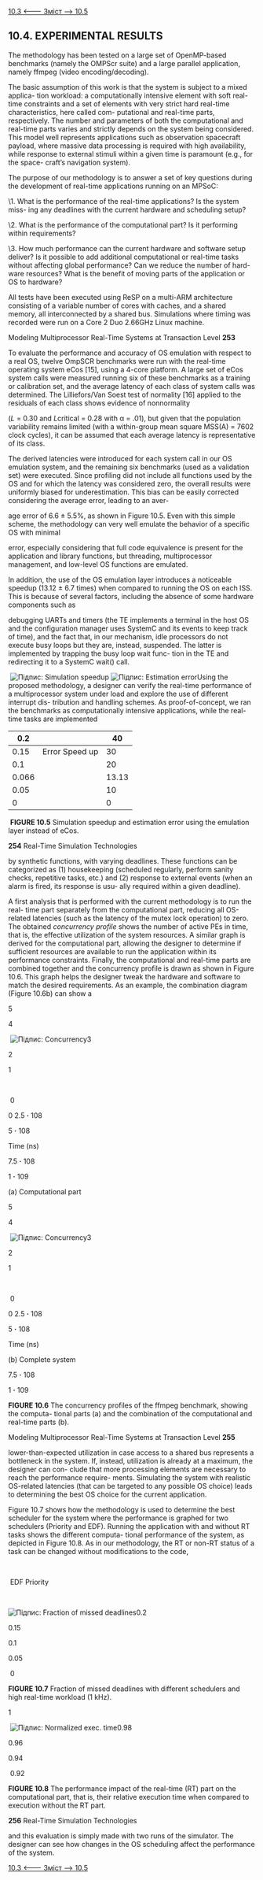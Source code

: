 [10.3 <--- ](10_3.md) [   Зміст   ](README.md) [--> 10.5](10_5.md)

## 10.4. EXPERIMENTAL RESULTS

The methodology has been tested on a large set of OpenMP-based benchmarks (namely the OMPScr suite) and a large parallel application, namely ffmpeg (video encoding/decoding).

The basic assumption of this work is that the system is subject to a mixed applica- tion workload: a computationally intensive element with soft real-time constraints and a set of elements with very strict hard real-time characteristics, here called com- putational and real-time parts, respectively. The number and parameters of both the computational and real-time parts varies and strictly depends on the system being considered. This model well represents applications such as observation spacecraft payload, where massive data processing is required with high availability, while response to external stimuli within a given time is paramount (e.g., for the space- craft’s navigation system).

The purpose of our methodology is to answer a set of key questions during the development of real-time applications running on an MPSoC:

 

\1.   What is the performance of the real-time applications? Is the system miss- ing any deadlines with the current hardware and scheduling setup?

\2.   What is the performance of the computational part? Is it performing within requirements?

\3.   How much performance can the current hardware and software setup deliver? Is it possible to add additional computational or real-time tasks without affecting global performance? Can we reduce the number of hard- ware resources? What is the benefit of moving parts of the application or OS to hardware?

 

All tests have been executed using ReSP on a multi-ARM architecture consisting of a variable number of cores with caches, and a shared memory, all interconnected by a shared bus. Simulations where timing was recorded were run on a Core 2 Duo 2.66GHz Linux machine.



Modeling Multiprocessor Real-Time Systems at Transaction Level          **253**

 

To evaluate the performance and accuracy of OS emulation with respect to a real OS, twelve OmpSCR benchmarks were run with the real-time operating system eCos [15], using a 4-core platform. A large set of eCos system calls were measured running six of these benchmarks as a training or calibration set, and the average latency of each class of system calls was determined. The Lilliefors/Van Soest test of normality [16] applied to the residuals of each class shows evidence of nonnormality

(*L* = 0.30 and *L*critical = 0.28 with α = .01), but given that the population variability remains limited (with a within-group mean square MSS(A) = 7602 clock cycles), it can be assumed that each average latency is representative of its class.

The derived latencies were introduced for each system call in our OS emulation system, and the remaining six benchmarks (used as a validation set) were executed. Since profiling did not include all functions used by the OS and for which the latency was considered zero, the overall results were uniformly biased for underestimation. This bias can be easily corrected considering the average error, leading to an aver-

age error of 6.6 ± 5.5%, as shown in Figure 10.5. Even with this simple scheme, the methodology can very well emulate the behavior of a specific OS with minimal

error, especially considering that full code equivalence is present for the application and library functions, but threading, multiprocessor management, and low-level OS functions are emulated.

In addition, the use of the OS emulation layer introduces a noticeable speedup (13.12 ± 6.7 times) when compared to running the OS on each ISS. This is because of several factors, including the absence of some hardware components such as

debugging UARTs and timers (the TE implements a terminal in the host OS and the configuration manager uses SystemC and its events to keep track of time), and the fact that, in our mechanism, idle processors do not execute busy loops but they are, instead, suspended. The latter is implemented by trapping the busy loop wait func- tion in the TE and redirecting it to a SystemC wait() call.

​                                         ![Підпис: Simulation speedup](file:///C:/Users/OLEKSA~1/AppData/Local/Temp/msohtmlclip1/01/clip_image002.png)     ![Підпис: Estimation error](file:///C:/Users/OLEKSA~1/AppData/Local/Temp/msohtmlclip1/01/clip_image003.png)Using the proposed methodology, a designer can verify the real-time performance of a multiprocessor system under load and explore the use of different interrupt dis- tribution and handling schemes. As proof-of-concept, we ran the benchmarks as computationally intensive applications, while the real-time tasks are implemented

 

| 0.2   |                 | 40    |
| ----- | --------------- | ----- |
| 0.15  | Error  Speed up | 30    |
| 0.1   |                 | 20    |
| 0.066 |                 | 13.13 |
| 0.05  |                 | 10    |
| 0     |                 | 0     |

 

 

​                                                              **FIGURE 10.5** Simulation speedup and estimation error using the emulation layer instead of eCos.



**254**                             Real-Time Simulation Technologies

 

by synthetic functions, with varying deadlines. These functions can be categorized as (1) housekeeping (scheduled regularly, perform sanity checks, repetitive tasks, etc.) and (2) response to external events (when an alarm is fired, its response is usu- ally required within a given deadline).

A first analysis that is performed with the current methodology is to run the real- time part separately from the computational part, reducing all OS-related latencies (such as the latency of the mutex lock operation) to zero. The obtained *concurrency* *profile* shows the number of active PEs in time, that is, the effective utilization of the system resources. A similar graph is derived for the computational part, allowing the designer to determine if sufficient resources are available to run the application within its performance constraints. Finally, the computational and real-time parts are combined together and the concurrency profile is drawn as shown in Figure 10.6. This graph helps the designer tweak the hardware and software to match the desired requirements. As an example, the combination diagram (Figure 10.6b) can show a

 

   5

 

4

 

​     ![Підпис: Concurrency](file:///C:/Users/OLEKSA~1/AppData/Local/Temp/msohtmlclip1/01/clip_image005.png)3

 

2

 



1

 

​     

​        0        



0              2.5 **·** 108







 

5 **·** 108

Time (ns)





 

7.5 **·** 108





 

1 **·** 109



(a)                                            Computational part

   5

 

4

 

​     ![Підпис: Concurrency](file:///C:/Users/OLEKSA~1/AppData/Local/Temp/msohtmlclip1/01/clip_image005.png)3

 

2

 



1

 

​     

​        0        



0              2.5 **·** 108







 

5 **·** 108

Time (ns)

(b) Complete system





 

7.5 **·** 108





 

1 **·** 109



**FIGURE 10.6** The concurrency profiles of the ffmpeg benchmark, showing the computa- tional parts (a) and the combination of the computational and real-time parts (b).



Modeling Multiprocessor Real-Time Systems at Transaction Level          **255**

lower-than-expected utilization in case access to a shared bus represents a bottleneck in the system. If, instead, utilization is already at a maximum, the designer can con- clude that more processing elements are necessary to reach the performance require- ments. Simulating the system with realistic OS-related latencies (that can be targeted to any possible OS choice) leads to determining the best OS choice for the current application.

Figure 10.7 shows how the methodology is used to determine the best scheduler for the system where the performance is graphed for two schedulers (Priority and EDF). Running the application with and without RT tasks shows the different computa- tional performance of the system, as depicted in Figure 10.8. As in our methodology, the RT or non-RT status of a task can be changed without modifications to the code,

​            

​          EDF     Priority          



​    

![Підпис: Fraction of missed deadlines](file:///C:/Users/OLEKSA~1/AppData/Local/Temp/msohtmlclip1/01/clip_image008.png)0.2



0.15

 

0.1

 

0.05

 

​                                0

 

 

**FIGURE 10.7** Fraction of missed deadlines with different schedulers and high real-time workload (1 kHz).

 

 

   1

 

​     ![Підпис: Normalized exec. time](file:///C:/Users/OLEKSA~1/AppData/Local/Temp/msohtmlclip1/01/clip_image010.png)0.98

 

0.96

 

0.94

 

​                                0.92

 

 

 

**FIGURE 10.8** The performance impact of the real-time (RT) part on the computational part, that is, their relative execution time when compared to execution without the RT part.



**256**                             Real-Time Simulation Technologies

 

and this evaluation is simply made with two runs of the simulator. The designer can see how changes in the OS scheduling affect the performance of the system.

[10.3 <--- ](10_3.md) [   Зміст   ](README.md) [--> 10.5](10_5.md)
